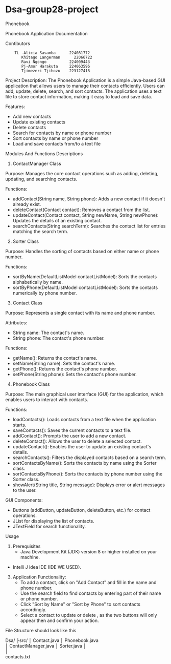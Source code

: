 # Dsa-group28-project
Phonebook

 Phonebook Application Documentation
 
 Contibutors
 
        TL -Alicia Sasamba      224081772
           Khitago Langerman	  22066722
           Ravi Ngongo	        224009443
           Pj-Amor Harakuta	    224063596
           Tjimezeri Tjihozu    223127418

Project Description:
The Phonebook Application is a simple Java-based GUI application that allows users to manage their contacts efficiently. Users can add, update, delete, search, and sort contacts. The application uses a text file to store contact information, making it easy to load and save data.

Features:
- Add new contacts
- Update existing contacts
- Delete contacts
- Search for contacts by name or phone number
- Sort contacts by name or phone number
- Load and save contacts from/to a text file

Modules And Functions Descriptions

1. ContactManager Class

Purpose: Manages the core contact operations such as adding, deleting, updating, and searching contacts.

Functions:
- addContact(String name, String phone): Adds a new contact if it doesn't already exist.
- deleteContact(Contact contact): Removes a contact from the list.
- updateContact(Contact contact, String newName, String newPhone): Updates the details of an existing contact.
- searchContacts(String searchTerm): Searches the contact list for entries matching the search term.

2. Sorter Class

Purpose: Handles the sorting of contacts based on either name or phone number.

Functions:
- sortByName(DefaultListModel<Contact> contactListModel): Sorts the contacts alphabetically by name.
- sortByPhone(DefaultListModel<Contact> contactListModel): Sorts the contacts numerically by phone number.

3. Contact Class

Purpose: Represents a single contact with its name and phone number.

Attributes:
- String name: The contact's name.
- String phone: The contact's phone number.

Functions:
- getName(): Returns the contact's name.
- setName(String name): Sets the contact's name.
- getPhone(): Returns the contact's phone number.
- setPhone(String phone): Sets the contact's phone number.

4. Phonebook Class

Purpose: The main graphical user interface (GUI) for the application, which enables users to interact with contacts.

Functions:
- loadContacts(): Loads contacts from a text file when the application starts.
- saveContacts(): Saves the current contacts to a text file.
- addContact(): Prompts the user to add a new contact.
- deleteContact(): Allows the user to delete a selected contact.
- updateContact(): Enables the user to update an existing contact's details.
- searchContacts(): Filters the displayed contacts based on a search term.
- sortContactsByName(): Sorts the contacts by name using the Sorter class.
- sortContactsByPhone(): Sorts the contacts by phone number using the Sorter class.
- showAlert(String title, String message): Displays error or alert messages to the user.

GUI Components:
- Buttons (addButton, updateButton, deleteButton, etc.) for contact operations.
- JList for displaying the list of contacts.
- JTextField for search functionality.


Usage
1. Prerequisites
   - Java Development Kit (JDK) version 8 or higher installed on your machine.
  - Intelli J idea IDE (IDE WE USED).


3. Application Functionality:
   - To add a contact, click on "Add Contact" and fill in the name and phone number.
   - Use the search field to find contacts by entering part of their name or phone number.
   - Click "Sort by Name" or "Sort by Phone" to sort contacts accordingly.
   - Select a contact to update or delete , as the two buttons will only appear then and confirm your action.

 File Structure should look like this

Dsa/
├src/
│               Contact.java
│               Phonebook.java           
│		              	ContactManager.java
│				             Sorter.java
│	
│	
contacts.txt


 
